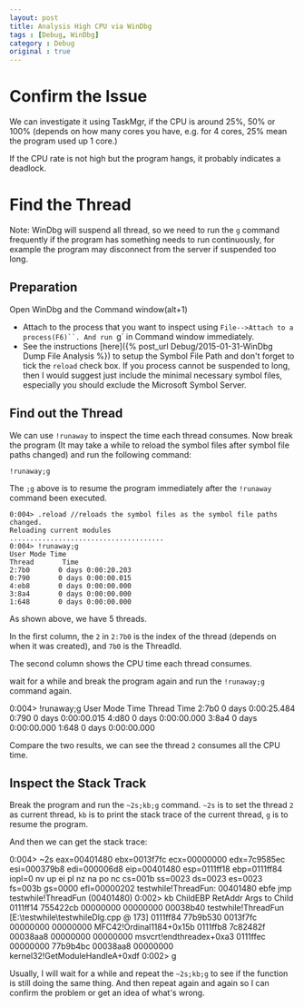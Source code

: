 ```yaml
---
layout: post
title: Analysis High CPU via WinDbg
tags : [Debug, WinDbg]
category : Debug
original : true
---
```

# Confirm the Issue

We can investigate it using TaskMgr, if the CPU is around 25%, 50% or 100% (depends on how many cores you have, e.g. for 4 cores, 25% mean the program used up 1 core.)

If the CPU rate is not high but the program hangs, it probably indicates a deadlock.

# Find the Thread

Note: WinDbg will suspend all thread, so we need to run the `g` command frequently if the program has something needs to run continuously, for example the program may disconnect from the server if suspended too long.

## Preparation

Open WinDbg and the Command window(alt+1)

- Attach to the process that you want to inspect using `File-->Attach to a process(F6)``. And run `g` in Command window immediately.
- See the instructions [here]({% post_url Debug/2015-01-31-WinDbg Dump File Analysis %}) to setup the Symbol File Path and don't forget to tick the `reload` check box. If you process cannot be suspended to long, then I would suggest just include the minimal necessary symbol files, especially you should exclude the Microsoft Symbol Server.

## Find out the Thread

We can use `!runaway` to inspect the time each thread consumes. Now break the program (It may take a while to reload the symbol files after symbol file paths changed) and run the following command:

    !runaway;g

The `;g` above is to resume the program immediately after the `!runaway` command been executed.

    0:004> .reload //reloads the symbol files as the symbol file paths changed.
    Reloading current modules
    ......................................
    0:004> !runaway;g
    User Mode Time
    Thread       Time
    2:7b0       0 days 0:00:20.203
    0:790       0 days 0:00:00.015
    4:eb8       0 days 0:00:00.000
    3:8a4       0 days 0:00:00.000
    1:648       0 days 0:00:00.000

As shown above, we have 5 threads.

In the first column, the `2` in `2:7b0` is the index of the thread (depends on when it was created), and `7b0` is the ThreadId.

The second column shows the CPU time each thread consumes.

wait for a while and break the program again and run the `!runaway;g` command again.

0:004> !runaway;g
User Mode Time
Thread       Time
2:7b0       0 days 0:00:25.484
0:790       0 days 0:00:00.015
4:d80       0 days 0:00:00.000
3:8a4       0 days 0:00:00.000
1:648       0 days 0:00:00.000

Compare the two results, we can see the thread `2` consumes all the CPU time.

## Inspect the Stack Track

Break the program and run the `~2s;kb;g` command. `~2s` is to set the thread `2` as current thread, `kb` is to print the stack trace of the current thread, `g` is to resume the program.

And then we can get the stack trace:

0:004> ~2s
eax=00401480 ebx=0013f7fc ecx=00000000 edx=7c9585ec esi=000379b8 edi=000006d8
eip=00401480 esp=0111ff18 ebp=0111ff84 iopl=0         nv up ei pl nz na po nc
cs=001b  ss=0023  ds=0023  es=0023  fs=003b  gs=0000             efl=00000202
testwhile!ThreadFun:
00401480 ebfe            jmp     testwhile!ThreadFun (00401480)
0:002> kb
ChildEBP RetAddr  Args to Child
0111ff14 755422cb 00000000 00000000 00038b40 testwhile!ThreadFun [E:\testwhile\testwhileDlg.cpp @ 173]
0111ff84 77b9b530 0013f7fc 00000000 00000000 MFC42!Ordinal1184+0x15b
0111ffb8 7c82482f 00038aa8 00000000 00000000 msvcrt!endthreadex+0xa3
0111ffec 00000000 77b9b4bc 00038aa8 00000000 kernel32!GetModuleHandleA+0xdf
0:002> g

Usually, I will wait for a while and repeat the `~2s;kb;g` to see if the function is still doing the same thing. And then repeat again and again so I can confirm the problem or get an idea of what's wrong.
